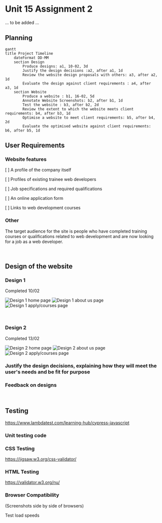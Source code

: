 # Unit 15 Assignment 2

... to be added ...

## Planning

```mermaid
gantt
title Project Timeline
    dateFormat DD-MM
    section Design
        Produce designs: a1, 10-02, 3d
        Justify the design decisions :a2, after a1, 1d
        Review the website design proposals with others: a3, after a2, 1d
        Evaluate the design against client requirements : a4, after a3, 1d
    section Website
        Produce a website : b1, 16-02, 5d
        Annotate Website Screenshots: b2, after b1, 1d
        Test the website : b3, after b2, 2d
        Review the extent to which the website meets client requirements: b4, after b3, 1d
        Optimise a website to meet client requirements: b5, after b4, 2d
        Evaluate the optimised website against client requirements: b6, after b5, 1d
```

## User Requirements

### Website features

[ ] A profile of the company itself

[ ] Profiles of existing trainee web developers

[ ] Job specifications and required qualifications

[ ] An online application form

[ ] Links to web development courses

### Other

The target audience for the site is people who have completed training courses or qualifications related to web development and are now looking for a job as a web developer.

</br>

## Design of the website

### Design 1

Completed 10/02

![Design 1 home page](<../assets/img/Design 1.1.png>)
![Design 1 about us page](<../assets/img/Design 1.2.png>)
![Design 1 apply/courses page](<../assets/img/Design 1.3.png>)

</br>

### Design 2

Completed 13/02

![Design 2 home page](<../assets/img/Design 2.1.png>)
![Design 2 about us page](<../assets/img/Design 2.2.png>)
![Design 2 apply/courses page](<../assets/img/Design 2.3.png>)

### Justify the design decisions, explaining how they will meet the user's needs and be fit for purpose

### Feedback on designs

</br>

## Testing

https://www.lambdatest.com/learning-hub/cypress-javascript

### Unit testing code

### CSS Testing

https://jigsaw.w3.org/css-validator/

### HTML Testing

https://validator.w3.org/nu/

### Browser Compatibility

(Screenshots side by side of browsers)

Test load speeds
